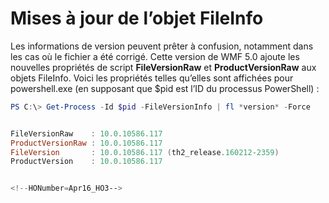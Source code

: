 # Mises à jour de l’objet FileInfo
Les informations de version peuvent prêter à confusion, notamment dans les cas où le fichier a été corrigé. Cette version de WMF 5.0 ajoute les nouvelles propriétés de script **FileVersionRaw** et **ProductVersionRaw** 
aux objets FileInfo. Voici les propriétés telles qu’elles sont affichées pour powershell.exe (en supposant que $pid est l’ID du processus PowerShell) :

```powershell
PS C:\> Get-Process -Id $pid -FileVersionInfo | fl *version* -Force


FileVersionRaw    : 10.0.10586.117
ProductVersionRaw : 10.0.10586.117
FileVersion       : 10.0.10586.117 (th2_release.160212-2359)
ProductVersion    : 10.0.10586.117


<!--HONumber=Apr16_HO3-->


